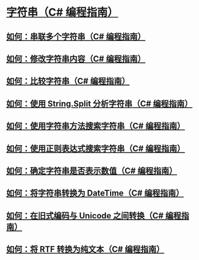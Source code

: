 # [字符串（C# 编程指南）](index.md)
## [如何：串联多个字符串（C# 编程指南）](how-to-concatenate-multiple-strings.md)
## [如何：修改字符串内容（C# 编程指南）](how-to-modify-string-contents.md)
## [如何：比较字符串（C# 编程指南）](how-to-compare-strings.md)
## [如何：使用 String.Split 分析字符串（C# 编程指南）](how-to-parse-strings-using-string-split.md)
## [如何：使用字符串方法搜索字符串（C# 编程指南）](how-to-search-strings-using-string-methods.md)
## [如何：使用正则表达式搜索字符串（C# 编程指南）](how-to-search-strings-using-regular-expressions.md)
## [如何：确定字符串是否表示数值（C# 编程指南）](how-to-determine-whether-a-string-represents-a-numeric-value.md)
## [如何：将字符串转换为 DateTime（C# 编程指南）](how-to-convert-a-string-to-a-datetime.md)
## [如何：在旧式编码与 Unicode 之间转换（C# 编程指南）](how-to-convert-between-legacy-encodings-and-unicode.md)
## [如何：将 RTF 转换为纯文本（C# 编程指南）](how-to-convert-rtf-to-plain-text.md)
